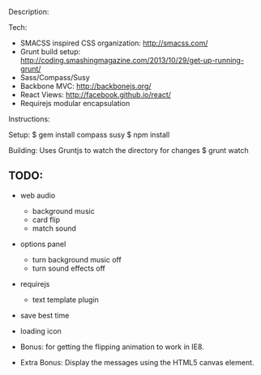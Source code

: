 Description:

Tech:
- SMACSS inspired CSS organization: http://smacss.com/
- Grunt build setup: http://coding.smashingmagazine.com/2013/10/29/get-up-running-grunt/
- Sass/Compass/Susy
- Backbone MVC: http://backbonejs.org/
- React Views: http://facebook.github.io/react/
- Requirejs modular encapsulation

Instructions:

Setup:
$ gem install compass susy
$ npm install

Building:
Uses Gruntjs to watch the directory for changes
$ grunt watch


TODO:
-------
- web audio
  - background music
  - card flip
  - match sound
- options panel
  - turn background music off
  - turn sound effects off

- requirejs
  - text template plugin
- save best time
- loading icon

- Bonus: for getting the flipping animation to work in IE8.
- Extra Bonus: Display the messages using the HTML5 canvas element.
